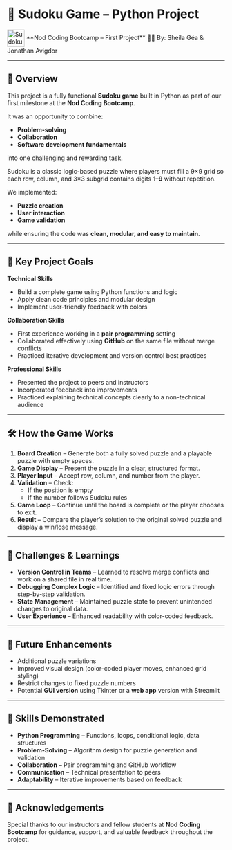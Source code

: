 # 🧩 Sudoku Game – Python Project
  <img src="images/sudoku.png" alt="Sudoku Icon" width="40" style="vertical-align: middle;"/>
</h1>
**Nod Coding Bootcamp – First Project**  
👩‍💻 By: Sheila Géa & Jonathan Avigdor  

---

## 📌 Overview
This project is a fully functional **Sudoku game** built in Python as part of our first milestone at the **Nod Coding Bootcamp**.  

It was an opportunity to combine:
- **Problem-solving**
- **Collaboration**
- **Software development fundamentals**

into one challenging and rewarding task.

Sudoku is a classic logic-based puzzle where players must fill a 9×9 grid so each row, column, and 3×3 subgrid contains digits **1–9** without repetition.  

We implemented:
- **Puzzle creation**
- **User interaction**
- **Game validation**

while ensuring the code was **clean, modular, and easy to maintain**.

---

## 🎯 Key Project Goals
**Technical Skills**
- Build a complete game using Python functions and logic  
- Apply clean code principles and modular design  
- Implement user-friendly feedback with colors  

**Collaboration Skills**
- First experience working in a **pair programming** setting  
- Collaborated effectively using **GitHub** on the same file without merge conflicts  
- Practiced iterative development and version control best practices  

**Professional Skills**
- Presented the project to peers and instructors  
- Incorporated feedback into improvements  
- Practiced explaining technical concepts clearly to a non-technical audience  

---

## 🛠️ How the Game Works
1. **Board Creation** – Generate both a fully solved puzzle and a playable puzzle with empty spaces.  
2. **Game Display** – Present the puzzle in a clear, structured format.  
3. **Player Input** – Accept row, column, and number from the player.  
4. **Validation** – Check:
   - If the position is empty  
   - If the number follows Sudoku rules  
5. **Game Loop** – Continue until the board is complete or the player chooses to exit.  
6. **Result** – Compare the player’s solution to the original solved puzzle and display a win/lose message.  

---

## 🧠 Challenges & Learnings
- **Version Control in Teams** – Learned to resolve merge conflicts and work on a shared file in real time.  
- **Debugging Complex Logic** – Identified and fixed logic errors through step-by-step validation.  
- **State Management** – Maintained puzzle state to prevent unintended changes to original data.  
- **User Experience** – Enhanced readability with color-coded feedback.  

---

## 🚀 Future Enhancements
- Additional puzzle variations  
- Improved visual design (color-coded player moves, enhanced grid styling)  
- Restrict changes to fixed puzzle numbers  
- Potential **GUI version** using Tkinter or a **web app** version with Streamlit  

---

## 💼 Skills Demonstrated
- **Python Programming** – Functions, loops, conditional logic, data structures  
- **Problem-Solving** – Algorithm design for puzzle generation and validation  
- **Collaboration** – Pair programming and GitHub workflow  
- **Communication** – Technical presentation to peers  
- **Adaptability** – Iterative improvements based on feedback  

---

## 🙏 Acknowledgements
Special thanks to our instructors and fellow students at **Nod Coding Bootcamp** for guidance, support, and valuable feedback throughout the project.
